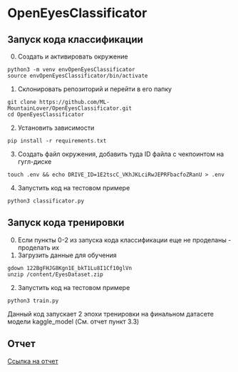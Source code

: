 # OpenEyesClassificator
## Запуск кода классификации
0. Создать и активировать окружение
 ```
python3 -m venv envOpenEyesClassificator
source envOpenEyesClassificator/bin/activate
 ```
1. Склонировать репозиторий и перейти в его папку
```
git clone https://github.com/ML-MountainLover/OpenEyesClassificator.git
cd OpenEyesClassificator
```
2. Установить зависимости
```
pip install -r requirements.txt
```
3. Создать файл окружения, добавить туда ID файла с чекпоинтом на гугл-диске
```
touch .env && echo DRIVE_ID=1E2tscC_VKhJKLciRwJEPRFbacfoZRanU > .env
```
4. Запустить код на тестовом примере
```
python3 classificator.py
```
## Запуск кода тренировки
0. Если пункты 0-2 из запуска кода классификации еще не проделаны - проделать их
1. Загрузить данные для обучения
```
gdown 122BgFHJG8Kgn1E_bkT1Lu8I1Cf10glVn
unzip /content/EyesDataset.zip
```
2. Запустить код на тестовом примере
```
python3 train.py
```
Данный код запускает 2 эпохи тренировки на финальном датасете модели kaggle_model (См. отчет пункт 3.3)

## Отчет
  [Ссылка на отчет](report.pdf)